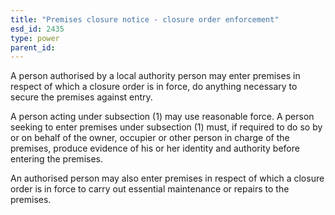 ```yaml
---
title: "Premises closure notice - closure order enforcement"
esd_id: 2435
type: power
parent_id:  
---
```


A person authorised by a local authority person may enter premises in respect of which a closure order is in force, do anything necessary to secure the premises against entry.

A person acting under subsection (1) may use reasonable force. A person seeking to enter premises under subsection (1) must, if required to do so by or on behalf of the owner, occupier or other person in charge of the premises, produce evidence of his or her identity and authority before entering the premises.

An authorised person may also enter premises in respect of which a closure order is in force to carry out essential maintenance or repairs to the premises.

